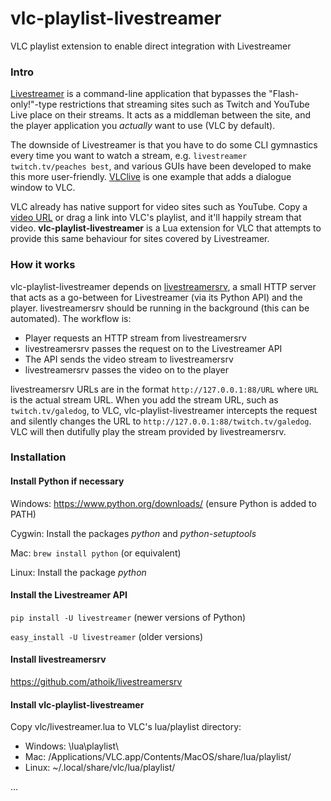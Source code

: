 # vlc-playlist-livestreamer
VLC playlist extension to enable direct integration with Livestreamer

### Intro
[Livestreamer](http://docs.livestreamer.io/) is a command-line application that bypasses the "Flash-only!"-type restrictions that streaming sites such as Twitch and YouTube Live place on their streams. It acts as a middleman between the site, and the player application you *actually* want to use (VLC by default).

The downside of Livestreamer is that you have to do some CLI gymnastics every time you want to watch a stream, e.g. `livestreamer twitch.tv/peaches best`, and various GUIs have been developed to make this more user-friendly. [VLClive](https://github.com/sleighsoft/VLClive) is one example that adds a dialogue window to VLC.

VLC already has native support for video sites such as YouTube. Copy a [video URL](https://www.youtube.com/watch?v=oHg5SJYRHA0) or drag a link into VLC's playlist, and it'll happily stream that video. **vlc-playlist-livestreamer** is a Lua extension for VLC that attempts to provide this same behaviour for sites covered by Livestreamer.

### How it works
vlc-playlist-livestreamer depends on [livestreamersrv](https://github.com/athoik/livestreamersrv), a small HTTP server that acts as a go-between for Livestreamer (via its Python API) and the player. livestreamersrv should be running in the background (this can be automated). The workflow is:
* Player requests an HTTP stream from livestreamersrv
* livestreamersrv passes the request on to the Livestreamer API
* The API sends the video stream to livestreamersrv
* livestreamersrv passes the video on to the player

livestreamersrv URLs are in the format `http://127.0.0.1:88/URL` where `URL` is the actual stream URL. When you add the stream URL, such as `twitch.tv/galedog`, to VLC, vlc-playlist-livestreamer intercepts the request and silently changes the URL to `http://127.0.0.1:88/twitch.tv/galedog`. VLC will then dutifully play the stream provided by livestreamersrv.

### Installation
#### Install Python if necessary
Windows: https://www.python.org/downloads/ (ensure Python is added to PATH)

Cygwin: Install the packages *python* and *python-setuptools*

Mac: `brew install python` (or equivalent)

Linux: Install the package *python*
#### Install the Livestreamer API
`pip install -U livestreamer` (newer versions of Python)

`easy_install -U livestreamer` (older versions)
#### Install livestreamersrv
https://github.com/athoik/livestreamersrv
#### Install vlc-playlist-livestreamer
Copy vlc/livestreamer.lua to VLC's lua/playlist directory:
* Windows: <VLC Program Files directory>\lua\playlist\
* Mac: /Applications/VLC.app/Contents/MacOS/share/lua/playlist/
* Linux: ~/.local/share/vlc/lua/playlist/

...
